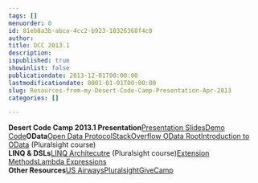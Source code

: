 ```yaml
---
tags: []
menuorder: 0
id: 81eb8a3b-abca-4cc2-b923-10326368f4c0
author: 
title: DCC 2013.1
description: 
ispublished: true
showinlist: false
publicationdate: 2013-12-01T00:00:00
lastmodificationdate: 0001-01-01T00:00:00
slug: Resources-from-my-Desert-Code-Camp-Presentation-Apr-2013
categories: []

---
```

**Desert Code Camp 2013.1 Presentation**[Presentation Slides](http://sdrv.ms/17zLGSG)[Demo Code](http://sdrv.ms/12beJss)**OData**[Open Data Protocol](http://www.odata.org/)[StackOverflow OData Root](http://data.stackexchange.com/stackoverflow/atom)[Introduction to OData](http://pluralsight.com/training/courses/TableOfContents?courseName=odata-introduction&amp;highlight=matt-milner_odata-introduction*9,10,0,1,3,5,11,2,4,6,7,8!matt-milner_odata-writing-services*0,5,7,3,6!matt-milner_odata-consuming-services*0,8,10,9#odata-introduction) (Pluralsight course)  
**LINQ & DSLs**[LINQ Architecutre](http://pluralsight.com/training/courses/TableOfContents?courseName=linq-architecture&amp;highlight=) (Pluralsight course)[Extension Methods](http://msdn.microsoft.com/en-us/library/bb383977.aspx)[Lambda Expressions](http://msdn.microsoft.com/en-us/library/bb397687.aspx)  
**Other Resources**[US Airways](http://www.usairways.com/careers)[Pluralsight](http://pluralsight.com)[GiveCamp](http://givecamp.org)
